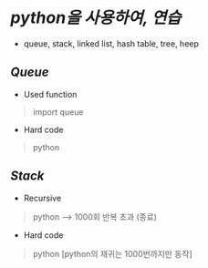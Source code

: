 *python을 사용하여, 연습*
=====  
- queue, stack, linked list, hash table, tree, heep 

*Queue*
----- 
- Used function  
> import queue  

- Hard code
> python

*Stack*
----- 
- Recursive  
>  python --> 1000회 반복 초과 (종료)

- Hard code
> python [python의 재귀는 1000번까지만 동작]  

